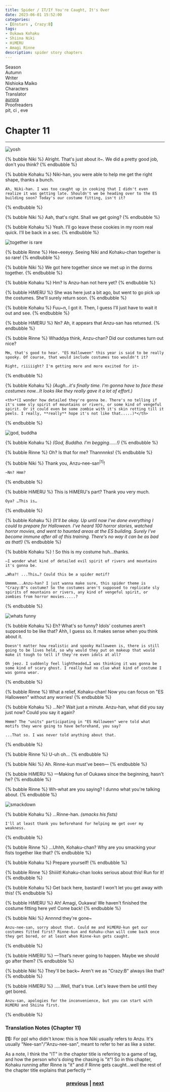 ```yaml
---
title: Spider / IT/If You're Caught, It's Over
date: 2023-06-01 15:52:00
categories:
- [Enstars , Crazy:B]
tags:
- Oukawa Kohaku
- Shiina Niki
- HiMERU
- Amagi Rinne
description: spider story chapters
---
```


<div class="info-area">
  <div class="info">
    <div class="info-item season">
      <div class="label">
        Season
      </div>
      <div class="value">
        Autumn
      </div>
    </div>
    <div class="info-item writer">
      <div class="label">
        Writer
      </div>
      <div class="value">
        Nishioka Maiko
<!-- STORY WRITER NAME -->
      </div>
    </div>
    <div class="info-item characters">
      <div class="label">
        Characters
      </div>
      <div class="value">
        <a href="/tags/Oukawa-Kohaku/" character="Kohaku" title="Kohaku"></a>
        <a href="/tags/Shiina-Niki/" character="Niki" title="Niki"></a>
        <a href="/tags/Amagi-Rinne/" character="Rinne" title="Rinne"></a>
        <a href="/tags/HiMERU/" character="HiMERU" title="HiMERU"></a>
      </div>
    </div>
    <div class="info-item tl">
      <div class="label">
        Translator
      </div>
      <div class="value">
        <a href="https://twitter.com/azurecrystalz">aurora</a>
      </div>
    </div>
  <div class="info-item pr">
    <div class="label">
      Proofreaders
    </div>
  <div class="value">
    pit, ci , eve
<!-- PROOFREADER LIST (IF ANY) -->
</div>
</div>
</div>
</div>

<!-- more -->

<div style="margin-top: 3%">
  <style>
    [character] {
      --dark-mode: hsl(var(--hue), 30%, 30%);
      display: flex;
    }
    [character]::before {
      position: absolute;
      margin-left: 75px;
    }
    [character] p {
      max-width: calc(100% - 75px);
      margin-left: 75px;
      color: inherit;
    }
    :root[theme='dark'] [character] p {
      background: var(--dark-mode);
    }
    :root[theme='dark'] [character] p .thought {
      color: #9f9fff;
    }
    :root[theme='light'] [character] p {
      background: var(--light-mode);
    }
    [character] p:first-child {
      margin-top: 20px;
      border-top-left-radius: 0px;
    }
    [character] p:first-child::before {
      position: absolute;
      left: 0;
    }
    [character]::after {
      display: none;
      left: 65px;
      top: 37px;
    }
    .msr-narration {
      display: flex;
      align-items: center;
      margin: 20px 0px;
      gap: 5px;
    }
    .msr-narration::before {
      content: "";
      display: inline-block;
      background: var(--article-text);
      height: 1px;
      width: 15%;
    }
    .msr-narration p {
      margin: 0;
    }
    @media (max-width: 650px) {
    [character] p {
        margin:0 0 .4em 65px;
        padding: .72em;
        margin-left: 55px !important;
    }
    [character]::before,[character][hidden]::before,[character][unknown]::before {
        margin-left: 70px;
        margin-left: 55px !important;
    }
}    
  </style>

  # Chapter 11
  ***

  ![yosh](https://64.media.tumblr.com/5798fb5a414a0172c5d6fc1cbe4ecf7a/48b35b4444ef61e1-78/s2048x3072/8b1c3360b15aa549ee394b741664ec7dc702e122.pnj)

  {% bubble Niki %}
    Alright. That's just about it~. We did a pretty good job, don't you think?
  {% endbubble %}

  {% bubble Kohaku %}
    Niki-han, you were able to help me get the right shape, thanks a bunch.
    
    Ah, Niki-han. I was too caught up in cooking that I didn't even realize it was getting late. Shouldn't we be heading over to the ES building soon? Today's our costume fitting, isn't it?
  {% endbubble %}

  {% bubble Niki %}
    Aah, that's right. Shall we get going?
  {% endbubble %}

  {% bubble Kohaku %}
    Yeah. I’ll go leave these cookies in my room real quick. I'll be back in a sec.
  {% endbubble %}

  ![together is rare](https://64.media.tumblr.com/ee9700d77a38c0bac72b14c590d57f37/48b35b4444ef61e1-a1/s2048x3072/0c8b74d70810042e1a9a2d3fbb83caaf97357f00.pnj)

  {% bubble Rinne %}
    Hee~eeeyy. Seeing Niki and Kohaku-chan together is so rare!
  {% endbubble %}

  {% bubble Niki %}
    We got here together since we met up in the dorms together.
  {% endbubble %}

  {% bubble Kohaku %}
    Hm? Is Anzu-han not here yet?
  {% endbubble %}

  {% bubble HiMERU %}
    She was here just a bit ago, but went to go pick up the costumes. She'll surely return soon.
  {% endbubble %}

  {% bubble Kohaku %}
    Fuu~n, I got it. Then, I guess I'll just have to wait it out and see. 
  {% endbubble %}

  {% bubble HiMERU %}
    Nn? Ah, it appears that Anzu-san has returned.
  {% endbubble %}

  {% bubble Rinne %}
    Whaddya think, Anzu-chan? Did our costumes turn out nice?
    
    Mm, that's good to hear. "ES Halloween" this year is said to be really spooky. Of course, that would include costumes too wouldn't it?
    
    Right, riiiiight? I'm getting more and more excited for it~
  {% endbubble %}

  {% bubble Kohaku %}
    <th>*(Augh…it's finally time. I'm gonna have to face these costumes now…It looks like they really gave it a lot of effort.)*</th>

    <th>*(I wonder how detailed they're gonna be. There's no telling if it's some sly spirit of mountains or rivers, or some kind of vengeful spirit. Or it could even be some zombie with it's skin rotting till it peels. I really, **really** hope it's not like that.....)*</th>
  {% endbubble %}

  ![god, buddha](https://64.media.tumblr.com/6fc1b5a157ff27cec55175f6280804b5/48b35b4444ef61e1-35/s2048x3072/fe9877c1e216bafe6273d93174baa5d8d1d9ce6b.pnj)

  {% bubble Kohaku %}
    <th>*(God, Buddha. I'm begging......!)*</th>
  {% endbubble %}

  {% bubble Rinne %}
    Oh? Is that for me? Thannnnks!
  {% endbubble %}

  {% bubble Niki %}
    Thank you, Anzu-nee-san<sup>[1]</sup>!
    
    —Nn? Hmm?
  {% endbubble %}

  {% bubble HiMERU %}
    This is HiMERU's part? Thank you very much.
    
    Oya? …This is…
  {% endbubble %}

  {% bubble Kohaku %}
    <th>*(It'll be okay. Up until now I've done everything I could to prepare for Halloween. I've heard 100 horror stories, watched horror movies, and went to haunted areas at the ES building. Surely I've become immune after all of this training. There's no way it can be as bad as that!)*</th>
  {% endbubble %}

  {% bubble Kohaku %}
    ! So this is my costume huh…thanks.
    
    —I wonder what kind of detailed evil spirit of rivers and mountains it's gonna be.
    
    …Wha?! ...This…? Could this be a spider motif?
    
    Ummmm...Anzu-han? I just wanna make sure, this spider theme is "Crazy:B"s costume? So the costumes aren't supposed to replicate sly spirits of mountains or rivers, any kind of vengeful spirit, or zombies from horror movies.....?
  {% endbubble %}

  ![whats funny](https://64.media.tumblr.com/482c2ceb7799f608f391b8b411ab6a05/48b35b4444ef61e1-2a/s2048x3072/89b7e5427261028f8aa115f8685b0b9911bc9798.pnj)

  {% bubble Kohaku %}
    Eh? What's so funny? Idols’ costumes aren't supposed to be like that? Ahh, I guess so. It makes sense when you think about it.
    
    Doesn't matter how realistic and spooky Halloween is, there is still going to be lives held, so why would they put on makeup that would make it tough to tell if they're even idols at all?
    
    Oh jeez. I suddenly feel lightheaded…I was thinking it was gonna be some kind of scary ghost. I really had no clue what kind of costume I was gonna wear.
  {% endbubble %}

  {% bubble Rinne %}
    What a relief, Kohaku-chan! Now you can focus on "ES Halloween" without any worries!
  {% endbubble %}

  {% bubble Kohaku %}
    ...Nn? Wait just a minute. Anzu-han, what did you say just now? Could you say it again?
    
    Hmmm? The "units" participating in "ES Halloween" were told what motifs they were going to have beforehand, you say?
    
    ...That so. I was never told anything about that.
  {% endbubble %}

  {% bubble Rinne %}
    U-uh oh…
  {% endbubble %}

  {% bubble Niki %}
    Ah. Rinne-kun must've been—
  {% endbubble %}

  {% bubble HiMERU %}
    —Making fun of Oukawa since the beginning, hasn't he?
  {% endbubble %}

  {% bubble Rinne %}
    Wh-what are you saying? I dunno what you're talking about.
  {% endbubble %}

  ![smackdown](https://64.media.tumblr.com/4ce5a418c99384bb5d3fc151668e7284/48b35b4444ef61e1-c1/s2048x3072/ecb39a6329a968735cf0eb31a57a38c4ef26027f.pnj)

  {% bubble Kohaku %}
    ...Rinne-han. *(smacks his fists)*

    I'll at least thank you beforehand for helping me get over my weakness.
  {% endbubble %}

  {% bubble Rinne %}
    ...Uhhh, Kohaku-chan? Why are you smacking your fists together like that?
  {% endbubble %}

  {% bubble Kohaku %}
    Prepare yourself!
  {% endbubble %}

  {% bubble Rinne %}
    Shiiiit! Kohaku-chan looks serious about this! Run for it!
  {% endbubble %}

  {% bubble Kohaku %}
    Get back here, bastard! I won't let you get away with this!
  {% endbubble %}

  {% bubble HiMERU %}
    Ah! Amagi, Oukawa! We haven't finished the costume fitting here yet! Come back!
  {% endbubble %}

  {% bubble Niki %}
    Annnnd they're gone~
    
    Anzu-nee-san, sorry about that. Could me and HiMERU-kun get our costumes fitted first? Rinne-kun and Kohaku-chan will come back once they get bored, or at least when Rinne-kun gets caught.
  {% endbubble %}

  {% bubble HiMERU %}
    —That’s never going to happen. Maybe we should go after them?
  {% endbubble %}

  {% bubble Niki %}
    They'll be back~ Aren't we as "Crazy:B" always like that?
  {% endbubble %}

  {% bubble HiMERU %}
    .....Well, that's true. Let's leave them be until they get bored.
    
    Anzu-san, apologies for the inconvenience, but you can start with HiMERU and Shiina first.
  {% endbubble %}

  ### Translation Notes (Chapter 11)

  **[1]:** For ppl who didn't know: this is how Niki usually refers to Anzu. It's usually "Nee-san"/"Anzu-nee-san", meant to refer to her as like a sister.

  As a note, I think the "IT" in the chapter title is referring to a game of tag, and how the person who's doing the chasing is "it"! So in this chapter, Kohaku running after Rinne is "it" and if Rinne gets caught...well the rest of the chapter title explains that perfectly ^^

  ### <center> [previous](/2023/06/01/gratitude) | [next](/2023/06/01/spider-epilogue/) </center>

  <!-- CONTENT GOES HERE -->

  <!-- 
  SPEECH BUBBLE FORMAT: 
  {% bubble [CHARACTER_FIRST_NAME] [ATTRIBUTE(optional)]}
    DIALOGUE TEXT HERE

    ADD A LINE SPACE FOR A NEW LINE

    <th>EMBED THOUGHT DIALOGUE WITH THESE TAGS</th>
  {% endbubble %}
  -->

  </div>
